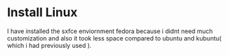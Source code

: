 # Install Linux

I have installed the sxfce enviornment fedora because i didnt need much
 customization and also it took less space compared to ubuntu and 
kubuntu( which i had previously used ).
